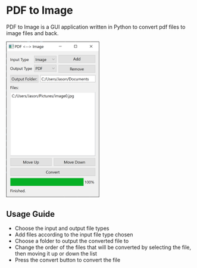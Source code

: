 # PDF to Image
PDF to Image is a GUI application written in Python to convert pdf files to image files and back.

<img src=pdftoimage/pdftoimage_preview.png width=250/>

## Usage Guide
- Choose the input and output file types
- Add files according to the input file type chosen
- Choose a folder to output the converted file to
- Change the order of the files that will be converted by selecting the file, then moving it up or down the list
- Press the convert button to convert the file